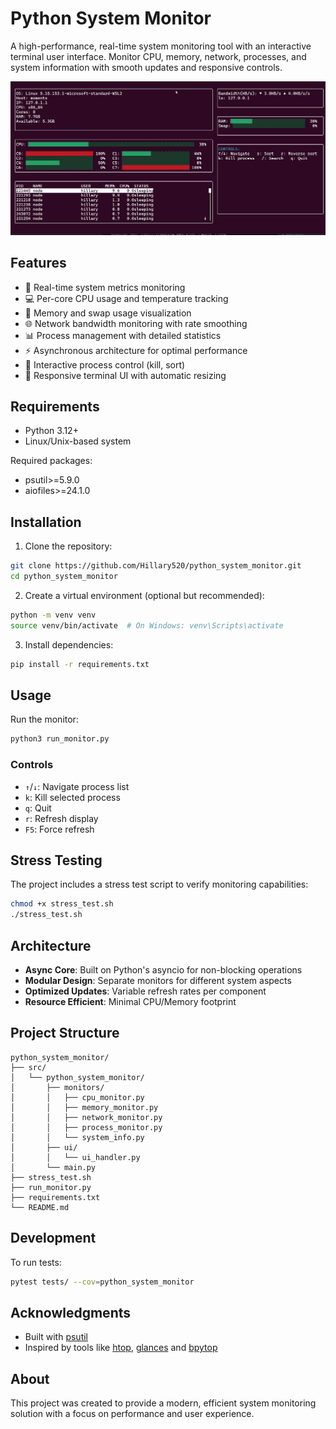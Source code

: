 # Python System Monitor

A high-performance, real-time system monitoring tool with an interactive terminal user interface. Monitor CPU, memory, network, processes, and system information with smooth updates and responsive controls.

![Python System Monitor Demo](gif/demo.gif)

## Features

- 🚀 Real-time system metrics monitoring
- 💻 Per-core CPU usage and temperature tracking
- 🧮 Memory and swap usage visualization
- 🌐 Network bandwidth monitoring with rate smoothing
- 📊 Process management with detailed statistics
- ⚡ Asynchronous architecture for optimal performance
- 🎯 Interactive process control (kill, sort)
- 📱 Responsive terminal UI with automatic resizing

## Requirements

- Python 3.12+
- Linux/Unix-based system

Required packages:
- psutil>=5.9.0
- aiofiles>=24.1.0

## Installation

1. Clone the repository:
```bash
git clone https://github.com/Hillary520/python_system_monitor.git
cd python_system_monitor
```

2. Create a virtual environment (optional but recommended):
```bash
python -m venv venv
source venv/bin/activate  # On Windows: venv\Scripts\activate
```

3. Install dependencies:
```bash
pip install -r requirements.txt
```

## Usage

Run the monitor:

```bash
python3 run_monitor.py
```

### Controls

- `↑`/`↓`: Navigate process list
- `k`: Kill selected process
- `q`: Quit
- `r`: Refresh display
- `F5`: Force refresh

## Stress Testing

The project includes a stress test script to verify monitoring capabilities:
```bash
chmod +x stress_test.sh
./stress_test.sh
```

## Architecture

- **Async Core**: Built on Python's asyncio for non-blocking operations
- **Modular Design**: Separate monitors for different system aspects
- **Optimized Updates**: Variable refresh rates per component
- **Resource Efficient**: Minimal CPU/Memory footprint

## Project Structure

```
python_system_monitor/
├── src/
│   └── python_system_monitor/
│       ├── monitors/
│       │   ├── cpu_monitor.py
│       │   ├── memory_monitor.py
│       │   ├── network_monitor.py
│       │   ├── process_monitor.py
│       │   └── system_info.py
│       ├── ui/
│       │   └── ui_handler.py
│       └── main.py
├── stress_test.sh
├── run_monitor.py
├── requirements.txt
└── README.md
```

## Development

To run tests:
```bash
pytest tests/ --cov=python_system_monitor
```

## Acknowledgments

- Built with [psutil](https://github.com/giampaolo/psutil)
- Inspired by tools like [htop](https://github.com/htop-dev/htop), [glances](https://github.com/nicolargo/glances) and [bpytop](https://github.com/aristocratos/bpytop)

## About

This project was created to provide a modern, efficient system monitoring solution with a focus on performance and user experience.
```
